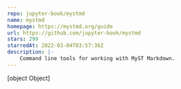 ```yaml
---
repo: jupyter-book/mystmd
name: mystmd
homepage: https://mystmd.org/guide
url: https://github.com/jupyter-book/mystmd
stars: 299
starredAt: 2022-03-04T03:57:36Z
description: |-
    Command line tools for working with MyST Markdown.
---
```


[object Object]
